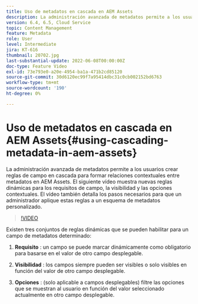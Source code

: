 ```yaml
---
title: Uso de metadatos en cascada en AEM Assets
description: La administración avanzada de metadatos permite a los usuarios crear reglas de campo en cascada para formar relaciones contextuales entre metadatos en AEM Assets. El siguiente vídeo muestra nuevas reglas dinámicas para los requisitos de campo, la visibilidad y las opciones contextuales. El vídeo también detalla los pasos necesarios para que un administrador aplique estas reglas a un esquema de metadatos personalizado.
version: 6.4, 6.5, Cloud Service
topic: Content Management
feature: Metadata
role: User
level: Intermediate
jira: KT-616
thumbnail: 20702.jpg
last-substantial-update: 2022-06-08T00:00:00Z
doc-type: Feature Video
exl-id: 73e793e0-a20e-4954-ba1a-471b2cd85120
source-git-commit: 30d6120ec99f7a95414dbc31c0cb002152bd6763
workflow-type: tm+mt
source-wordcount: '190'
ht-degree: 0%

---
```


# Uso de metadatos en cascada en AEM Assets{#using-cascading-metadata-in-aem-assets}

La administración avanzada de metadatos permite a los usuarios crear reglas de campo en cascada para formar relaciones contextuales entre metadatos en AEM Assets. El siguiente vídeo muestra nuevas reglas dinámicas para los requisitos de campo, la visibilidad y las opciones contextuales. El vídeo también detalla los pasos necesarios para que un administrador aplique estas reglas a un esquema de metadatos personalizado.

>[!VIDEO](https://video.tv.adobe.com/v/20702?quality=12&learn=on)

Existen tres conjuntos de reglas dinámicas que se pueden habilitar para un campo de metadatos determinado:

1. **Requisito** : un campo se puede marcar dinámicamente como obligatorio para basarse en el valor de otro campo desplegable.

2. **Visibilidad** : los campos siempre pueden ser visibles o solo visibles en función del valor de otro campo desplegable.

3. **Opciones** : (solo aplicable a campos desplegables) filtre las opciones que se muestran al usuario en función del valor seleccionado actualmente en otro campo desplegable.

